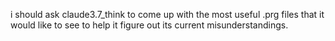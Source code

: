 i should ask claude3.7_think to come up with the most useful .prg files that it would like to see to help it figure out its current misunderstandings.